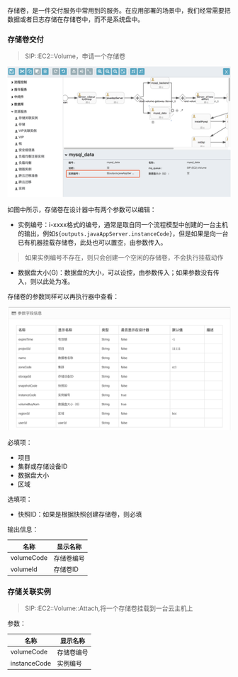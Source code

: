 存储卷，是一件交付服务中常用到的服务。在应用部署的场景中，我们经常需要把数据或者日志存储在存储卷中，而不是系统盘中。

### 存储卷交付

> SIP::EC2::Volume，申请一个存储卷

![img](../image/volume-stone.png)

如图中所示，存储卷在设计器中有两个参数可以编辑：

* 实例编号：i-xxxx格式的编号，通常是取自同一个流程模型中创建的一台主机的输出，例如`${outputs.javaAppServer.instanceCode}`，但是如果是向一台已有机器挂载存储卷，此处也可以置空，由参数传入。

> 如果实例编号不存在，则只会创建一个空闲的存储卷，不会执行挂载动作

* 数据盘大小(G)：数据盘的大小，可以设控，由参数传入；如果参数没有传入，则以此处为准。

存储卷的参数同样可以再执行器中查看：

![img](../image/volume-param.png)

必填项：

* 项目
* 集群或存储设备ID
* 数据盘大小
* 区域

选填项：

* 快照ID：如果是根据快照创建存储卷，则必填

输出信息：

| 名称         | 显示名称  |
| ---------- | ----- |
| volumeCode | 存储卷编号 |
| volumeId   | 存储卷ID |

### 存储关联实例

> SIP::EC2::Volume::Attach,将一个存储卷挂载到一台云主机上

参数：

| 名称           | 显示名称  |
| ------------ | ----- |
| volumeCode   | 存储卷编号 |
| instanceCode | 实例编号  |

